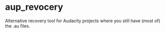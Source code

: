 aup_revocery
============

Alternative recovery tool for Audacity projects where you still have (most of) the .au files.
